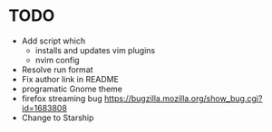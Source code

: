 # TODO


- Add script which
    - installs and updates vim plugins
    - nvim config
- Resolve run format
- Fix author link in README
- programatic Gnome theme
- firefox streaming bug https://bugzilla.mozilla.org/show_bug.cgi?id=1683808
- Change to Starship
